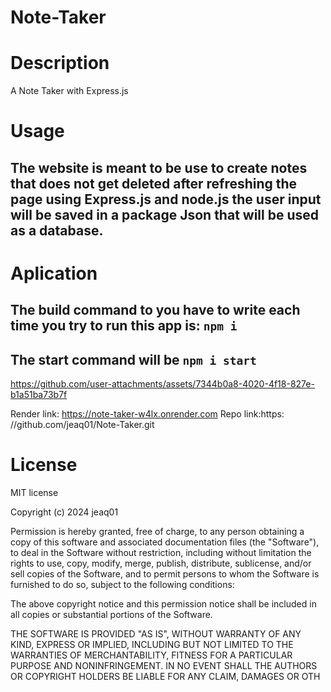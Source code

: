 # Note-Taker
# Description
A Note Taker with Express.js
# Usage
## The website is meant to be use to create notes that does not get deleted after refreshing the page using Express.js and node.js the user input will be saved in a package Json that will be used as a database. 
# Aplication
 
## The build command to you have to write each time you try to run this app is:  `npm i`
## The start command will be `npm i start`
 



https://github.com/user-attachments/assets/7344b0a8-4020-4f18-827e-b1a51ba73b7f




Render link: https://note-taker-w4lx.onrender.com
Repo link:https: //github.com/jeaq01/Note-Taker.git

# License
MIT license

Copyright (c) 2024 jeaq01

Permission is hereby granted, free of charge, to any person obtaining a copy of this software and associated documentation files (the "Software"), to deal in the Software without restriction, including without limitation the rights to use, copy, modify, merge, publish, distribute, sublicense, and/or sell copies of the Software, and to permit persons to whom the Software is furnished to do so, subject to the following conditions:

The above copyright notice and this permission notice shall be included in all copies or substantial portions of the Software.

THE SOFTWARE IS PROVIDED "AS IS", WITHOUT WARRANTY OF ANY KIND, EXPRESS OR IMPLIED, INCLUDING BUT NOT LIMITED TO THE WARRANTIES OF MERCHANTABILITY, FITNESS FOR A PARTICULAR PURPOSE AND NONINFRINGEMENT. IN NO EVENT SHALL THE AUTHORS OR COPYRIGHT HOLDERS BE LIABLE FOR ANY CLAIM, DAMAGES OR OTH
